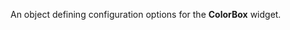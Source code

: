 
<!--shortDescription-->
An object defining configuration options for the **ColorBox** widget.
<!--/shortDescription-->

<!--fullDescription-->

<!--/fullDescription-->